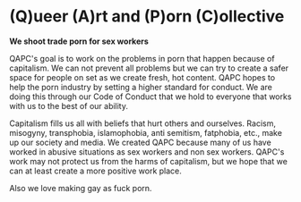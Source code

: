 # (Q)ueer (A)rt and (P)orn (C)ollective

**We shoot trade porn for sex workers**


QAPC's goal is to work on the problems in porn that happen because of capitalism. We can not prevent all problems but we can try to create a safer space for people on set as we create fresh, hot content. QAPC hopes to help the porn industry by setting a higher standard for conduct. We are doing this through our Code of Conduct that we hold to everyone that works with us to the best of our ability.


Capitalism fills us all with beliefs that hurt others and ourselves. Racism, misogyny, transphobia, islamophobia, anti semitism, fatphobia, etc., make up our society and media. We created QAPC because many of us have worked in abusive situations as sex workers and non sex workers. QAPC's work may not protect us from the harms of capitalism, but we hope that we can at least create a more positive work place.


Also we love making gay as fuck porn.
